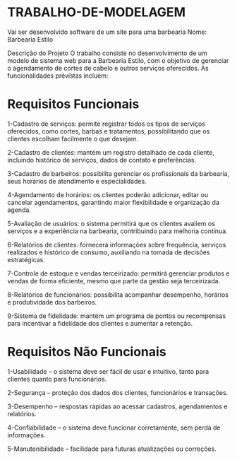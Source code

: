# TRABALHO-DE-MODELAGEM
Vai ser desenvolvido software de um site para uma barbearia
Nome: Barbearia Estilo

Descrição do Projeto 
O trabalho consiste no desenvolvimento de um modelo de sistema web para a Barbearia Estilo,
com o objetivo de gerenciar o agendamento de cortes de cabelo e outros serviços oferecidos.
As funcionalidades previstas incluem:

# Requisitos Funcionais
1-Cadastro de serviços: permite registrar todos os tipos de serviços oferecidos, como cortes, barbas e tratamentos, possibilitando que os clientes escolham facilmente o que desejam. 

2-Cadastro de clientes: mantém um registro detalhado de cada cliente, incluindo histórico de serviços, dados de contato e preferências.

3-Cadastro de barbeiros: possibilita gerenciar os profissionais da barbearia, seus horários de atendimento e especialidades.

4-Agendamento de horários: os clientes poderão adicionar, editar ou cancelar agendamentos, garantindo maior flexibilidade e organização da agenda.

5-Avaliação de usuários: o sistema permitirá que os clientes avaliem os serviços e a experiência na barbearia, contribuindo para melhoria contínua.

6-Relatórios de clientes: fornecerá informações sobre frequência, serviços realizados e histórico de consumo, auxiliando na tomada de decisões estratégicas.

7-Controle de estoque e vendas terceirizado: permitirá gerenciar produtos e vendas de forma eficiente, mesmo que parte da gestão seja terceirizada.

8-Relatórios de funcionários: possibilita acompanhar desempenho, horários e produtividade dos barbeiros.

9-Sistema de fidelidade: mantém um programa de pontos ou recompensas para incentivar a fidelidade dos clientes e aumentar a retenção.

# Requisitos Não Funcionais 

1-Usabilidade – o sistema deve ser fácil de usar e intuitivo, tanto para clientes quanto para funcionários.

2-Segurança – proteção dos dados dos clientes, funcionários e transações.

3-Desempenho – respostas rápidas ao acessar cadastros, agendamentos e relatórios.

4-Confiabilidade – o sistema deve funcionar corretamente, sem perda de informações.

5-Manutenibilidade – facilidade para futuras atualizações ou correções.


